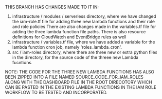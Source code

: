 THIS BRANCH HAS CHANGES MADE TO IT IN:
1. infrastructure / modules / serverless directory, where we have changed the iam-role.tf file for adding three new lambda functions and their role and role policies
  There are also changes made in the variables.tf file for adding the three lambda function file paths. There is also resource definitions for CloudWatch and EventBridge rules as well
2. infrastructure / variables.tf file, where we have added a variable for the lambda function cron job, namely 'roles_lambda_cron'.
3. src / iam-roles directory, where there are three new or extra python files in the directory, for the source code of the threee new Lambda fucntions.

NOTE: THE CODE FOR THE THREE NEW LAMBDA FUNCTIONS HAS ALSO BEEN ZIPPED INTO A FILE NAMED SOURCE_CODE_FOR_IAM_ROLES ALONG WITH THE DASHBOARD FILE IN THE 
ROOT DIRECOTORY WHICH CAN BE PASTED IN THE EXISTING LAMBDA FUNCTIONS IN THE IAM ROLE WORKFLOW TO BE TESTED AND INCORPORATED.
